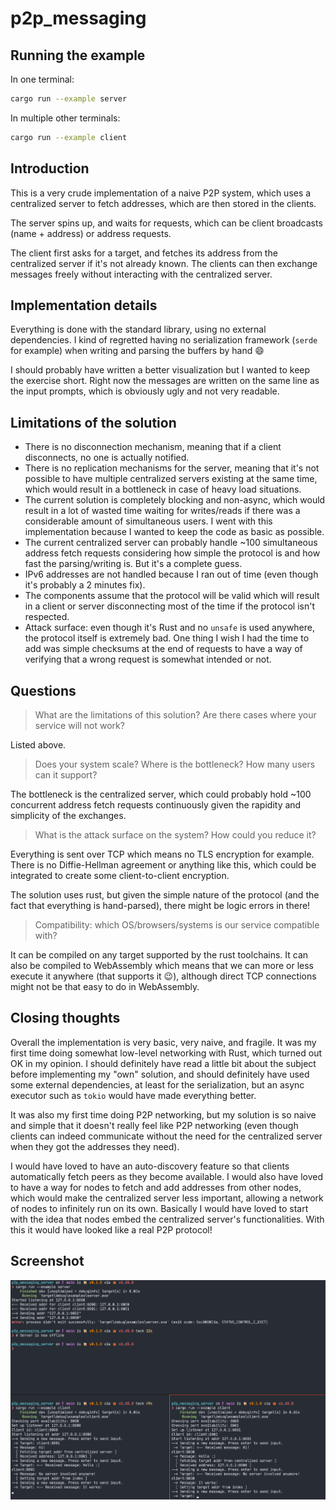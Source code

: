 # p2p_messaging

## Running the example

In one terminal:

```sh
cargo run --example server
```

In multiple other terminals:

```sh
cargo run --example client
```

## Introduction

This is a very crude implementation of a naive P2P system, which uses a centralized server to fetch addresses, which are then stored in the clients.

The server spins up, and waits for requests, which can be client broadcasts (name + address) or address requests.

The client first asks for a target, and fetches its address from the centralized server if it's not already known. The clients can then exchange messages freely without interacting with the centralized server.

## Implementation details

Everything is done with the standard library, using no external dependencies. I kind of regretted having no serialization framework (`serde` for example) when writing and parsing the buffers by hand 😄

I should probably have written a better visualization but I wanted to keep the exercise short. Right now the messages are written on the same line as the input prompts, which is obviously ugly and not very readable.

## Limitations of the solution

- There is no disconnection mechanism, meaning that if a client disconnects, no one is actually notified.
- There is no replication mechanisms for the server, meaning that it's not possible to have multiple centralized servers existing at the same time, which would result in a bottleneck in case of heavy load situations.
- The current solution is completely blocking and non-async, which would result in a lot of wasted time waiting for writes/reads if there was a considerable amount of simultaneous users. I went with this implementation because I wanted to keep the code as basic as possible.
- The current centralized server can probably handle ~100 simultaneous address fetch requests considering how simple the protocol is and how fast the parsing/writing is. But it's a complete guess.
- IPv6 addresses are not handled because I ran out of time (even though it's probably a 2 minutes fix).
- The components assume that the protocol will be valid which will result in a client or server disconnecting most of the time if the protocol isn't respected.
- Attack surface: even though it's Rust and no `unsafe` is used anywhere, the protocol itself is extremely bad. One thing I wish I had the time to add was simple checksums at the end of requests to have a way of verifying that a wrong request is somewhat intended or not.

## Questions

> What are the limitations of this solution? Are there cases where your service will not work?

Listed above.

> Does your system scale? Where is the bottleneck? How many users can it support?

The bottleneck is the centralized server, which could probably hold ~100 concurrent address fetch requests continuously given the rapidity and simplicity of the exchanges.

> What is the attack surface on the system? How could you reduce it?

Everything is sent over TCP which means no TLS encryption for example. There is no Diffie-Hellman agreement or anything like this, which could be integrated to create some client-to-client encryption.

The solution uses rust, but given the simple nature of the protocol (and the fact that everything is hand-parsed), there might be logic errors in there!

> Compatibility: which OS/browsers/systems is our service compatible with?

It can be compiled on any target supported by the rust toolchains. It can also be compiled to WebAssembly which means that we can more or less execute it anywhere (that supports it 😉), although direct TCP connections might not be that easy to do in WebAssembly.

## Closing thoughts

Overall the implementation is very basic, very naive, and fragile. It was my first time doing somewhat low-level networking with Rust, which turned out OK in my opinion. I should definitely have read a little bit about the subject before implementing my "own" solution, and should definitely have used some external dependencies, at least for the serialization, but an async executor such as `tokio` would have made everything better.

It was also my first time doing P2P networking, but my solution is so naive and simple that it doesn't really feel like P2P networking (even though clients can indeed communicate without the need for the centralized server when they got the addresses they need).

I would have loved to have an auto-discovery feature so that clients automatically fetch peers as they become available. I would also have loved to have a way for nodes to fetch and add addresses from other nodes, which would make the centralized server less important, allowing a network of nodes to infinitely run on its own. Basically I would have loved to start with the idea that nodes embed the centralized server's functionalities. With this it would have looked like a real P2P protocol!

## Screenshot

![](assets/screenshot.png)
